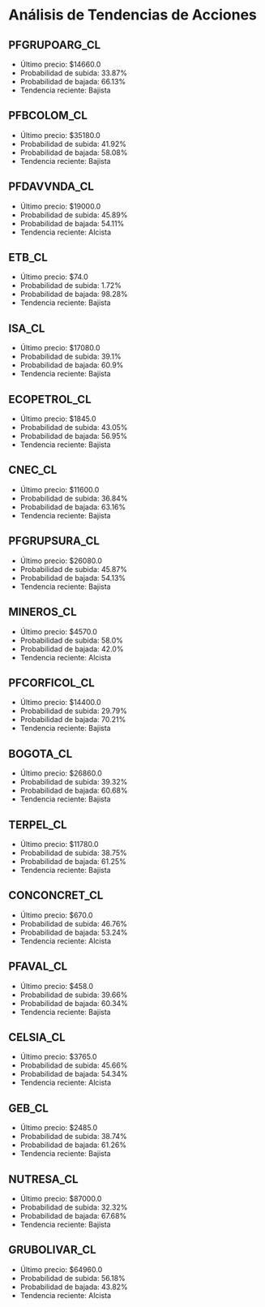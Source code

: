 # Análisis de Tendencias de Acciones

## PFGRUPOARG_CL

- Último precio: $14660.0
- Probabilidad de subida: 33.87%
- Probabilidad de bajada: 66.13%
- Tendencia reciente: Bajista

## PFBCOLOM_CL

- Último precio: $35180.0
- Probabilidad de subida: 41.92%
- Probabilidad de bajada: 58.08%
- Tendencia reciente: Bajista

## PFDAVVNDA_CL

- Último precio: $19000.0
- Probabilidad de subida: 45.89%
- Probabilidad de bajada: 54.11%
- Tendencia reciente: Alcista

## ETB_CL

- Último precio: $74.0
- Probabilidad de subida: 1.72%
- Probabilidad de bajada: 98.28%
- Tendencia reciente: Bajista

## ISA_CL

- Último precio: $17080.0
- Probabilidad de subida: 39.1%
- Probabilidad de bajada: 60.9%
- Tendencia reciente: Bajista

## ECOPETROL_CL

- Último precio: $1845.0
- Probabilidad de subida: 43.05%
- Probabilidad de bajada: 56.95%
- Tendencia reciente: Bajista

## CNEC_CL

- Último precio: $11600.0
- Probabilidad de subida: 36.84%
- Probabilidad de bajada: 63.16%
- Tendencia reciente: Bajista

## PFGRUPSURA_CL

- Último precio: $26080.0
- Probabilidad de subida: 45.87%
- Probabilidad de bajada: 54.13%
- Tendencia reciente: Bajista

## MINEROS_CL

- Último precio: $4570.0
- Probabilidad de subida: 58.0%
- Probabilidad de bajada: 42.0%
- Tendencia reciente: Alcista

## PFCORFICOL_CL

- Último precio: $14400.0
- Probabilidad de subida: 29.79%
- Probabilidad de bajada: 70.21%
- Tendencia reciente: Bajista

## BOGOTA_CL

- Último precio: $26860.0
- Probabilidad de subida: 39.32%
- Probabilidad de bajada: 60.68%
- Tendencia reciente: Bajista

## TERPEL_CL

- Último precio: $11780.0
- Probabilidad de subida: 38.75%
- Probabilidad de bajada: 61.25%
- Tendencia reciente: Bajista

## CONCONCRET_CL

- Último precio: $670.0
- Probabilidad de subida: 46.76%
- Probabilidad de bajada: 53.24%
- Tendencia reciente: Alcista

## PFAVAL_CL

- Último precio: $458.0
- Probabilidad de subida: 39.66%
- Probabilidad de bajada: 60.34%
- Tendencia reciente: Bajista

## CELSIA_CL

- Último precio: $3765.0
- Probabilidad de subida: 45.66%
- Probabilidad de bajada: 54.34%
- Tendencia reciente: Alcista

## GEB_CL

- Último precio: $2485.0
- Probabilidad de subida: 38.74%
- Probabilidad de bajada: 61.26%
- Tendencia reciente: Bajista

## NUTRESA_CL

- Último precio: $87000.0
- Probabilidad de subida: 32.32%
- Probabilidad de bajada: 67.68%
- Tendencia reciente: Bajista

## GRUBOLIVAR_CL

- Último precio: $64960.0
- Probabilidad de subida: 56.18%
- Probabilidad de bajada: 43.82%
- Tendencia reciente: Alcista


